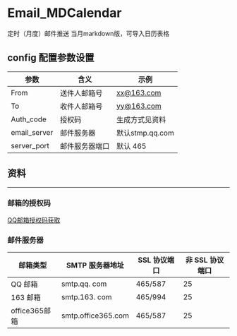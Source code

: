 # Email_MDCalendar
定时（月度）邮件推送 当月markdown版，可导入日历表格

## config 配置参数设置
| 参数           | 含义      | 示例            |
| ------------ | ------- |---------------|
| From         | 送件人邮箱号  | xx@163.com    |
| To           | 收件人邮箱号  | yy@163.com    |
| Auth_code    | 授权码     | 生成方式见资料       |
| email_server | 邮件服务器   | 默认stmp.qq.com |
| server_port  | 邮件服务器端口 | 默认 465        |


## 资料

---

### 邮箱的授权码
[QQ邮箱授权码获取](https://service.mail.qq.com/detail/128/53?expand=14)
### 邮件服务器

| 邮箱类型        | SMTP 服务器地址         | SSL 协议端口 | 非 SSL 协议端口 |
| ----------- | ------------------ | -------- | ---------- |
| QQ 邮箱       | smtp.qq. com       | 465/587  | 25         |
| 163 邮箱      | smtp.163. com      | 465/994  | 25         |
| office365邮箱 | smtp.office365.com | 465/587  | 25         |
